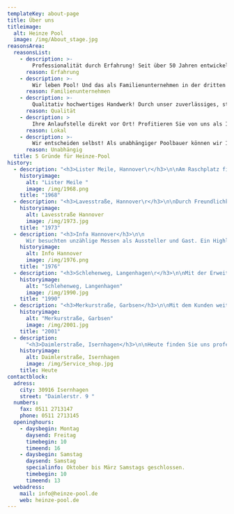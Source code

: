 ```yaml
---
templateKey: about-page
title: Über uns
titleimage:
  alt: Heinze Pool
  image: /img/About_stage.jpg
reasonsArea:
  reasonsList:
    - description: >-
        Professionalität durch Erfahrung! Seit über 50 Jahren entwickeln wir uns stetig weiter um Ihnen das bestmögliche Poolerlebnis bieten zu können.
      reason: Erfahrung
    - description: >-
        Wir leben Pool! Und das als Familienunternehmen in der dritten Generation. In jedes Projekt fließt unser vollstes Herzblut, damals, wie heute und in Zukunft!
      reason: Familienunternehmen
    - description: >-
        Qualitativ hochwertiges Handwerk! Durch unser zuverlässiges, starkes Team und unsere ausgewählten Partner realisieren wir Ihre Poolwünsche mit höchstem Qualitätsanspruch.
      reason: Qualität
    - description: >
        Ihre Anlaufstelle direkt vor Ort! Profitieren Sie von uns als Ihr lokaler Ansprechpartner durch persönliche Beratung und einem schnellen Vor-Ort-Service.
      reason: Lokal
    - description: >-
        Wir entscheiden selbst! Als unabhängiger Poolbauer können wir Ihnen das Beste aus einer Vielzahl ausgewählter Produkte verschiedener Hersteller zusammenstellen.
      reason: Unabhängig
  title: 5 Gründe für Heinze-Pool
history:
  - description: "<h3>Lister Meile, Hannover\r</h3>\n\nAm Raschplatz fing alles an. Hier gründete Horst Heinze das Unternehmen als sogenannter Kiesplatzhändler in bester Lage direkt am Hauptbahnhof in Hannover."
    historyimage:
      alt: "Lister Meile "
      image: /img/1968.png
    title: "1968"
  - description: "<h3>Lavesstraße, Hannover\r</h3>\n\nDurch Freundlichkeit, Expertise und viel Fleiß konnten wir 1973 unser erstes kleines Ladengeschäft in der Mitte von Hannover eröffnen. Nach dem Umzug in die Lavesstraße setzte sich unsere Erfolgsgeschichte fort."
    historyimage:
      alt: Lavesstraße Hannover
      image: /img/1973.jpg
    title: "1973"
  - description: "<h3>Infa Hannover</h3>\n\n
      Wir besuchten unzählige Messen als Aussteller und Gast. Ein Highlight als Aussteller stellte dabei 1976 die Infa mit einem im Boden versenktem Ausstellungspool und zwei Hallen dar."
    historyimage:
      alt: Info Hannover
      image: /img/1976.png
    title: "1976"
  - description: "<h3>Schlehenweg, Langenhagen\r</h3>\n\nMit der Erweiterung unseres Angebots im Poolbereich wurde der Platz knapp und wir benötigten mehr Ausstellungsfläche. Der Schlehenweg in Langenhagen, am Rande von Hannover stellte sich als geeignetes Objekt heraus."
    historyimage:
      alt: "Schlehenweg, Langenhagen"
      image: /img/1990.jpg
    title: "1990"
  - description: "<h3>Merkurstraße, Garbsen</h3>\n\nMit dem Kunden weiterhin im Fokus stehend bauten wir aus, um unser Lager zu vergrößern und schneller liefern zu können. Willkommen in der Merkurstraße, Garbsen."
    historyimage:
      alt: "Merkurstraße, Garbsen"
      image: /img/2001.jpg
    title: "2001"
  - description: 
      "<h3>Daimlerstraße, Isernhagen</h3>\n\nHeute finden Sie uns professioneller und erfahrender als je zuvor in der Daimlerstraße in Isernhagen vor, mit einem wunderbaren Team und viel Freude an dem was wir tun."
    historyimage:
      alt: Daimlerstraße, Isernhagen
      image: /img/Service_shop.jpg
    title: Heute
contactblock:
  adress:
    city: 30916 Isernhagen
    street: "Daimlerstr. 9 "
  numbers:
    fax: 0511 2713147
    phone: 0511 2713145
  openinghours:
    - daysbegin: Montag
      daysend: Freitag
      timebegin: 10
      timeend: 16
    - daysbegin: Samstag
      daysend: Samstag
      specialinfo: Oktober bis März Samstags geschlossen.
      timebegin: 10
      timeend: 13
  webadress:
    mail: info@heinze-pool.de
    web: heinze-pool.de
---
```

